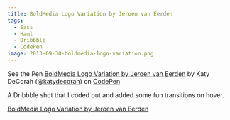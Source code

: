 ```yaml
---
title: BoldMedia Logo Variation by Jeroen van Eerden
tags:
  - Sass
  - Haml
  - Dribbble
  - CodePen
image: 2013-09-30-boldmedia-logo-variation.png
---
```


<p data-height="300" data-theme-id="97" data-slug-hash="hjxHy" data-user="katydecorah" data-default-tab="result" class='codepen'>See the Pen <a href='http://codepen.io/katydecorah/pen/hjxHy'>BoldMedia Logo Variation by Jeroen van Eerden</a> by Katy DeCorah (<a href='http://codepen.io/katydecorah'>@katydecorah</a>) on <a href='http://codepen.io'>CodePen</a></p>

A Dribbble shot that I coded out and added some fun transitions on hover.

[BoldMedia Logo Variation by Jeroen van Eerden](http://dribbble.com/shots/1253474)
